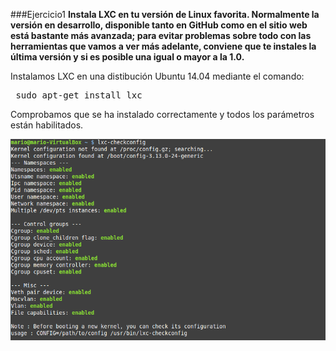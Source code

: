 ###Ejercicio1
**Instala LXC en tu versión de Linux favorita. Normalmente la versión en desarrollo, disponible tanto en GitHub como en el sitio web está bastante más avanzada; para evitar problemas sobre todo con las herramientas que vamos a ver más adelante, conviene que te instales la última versión y si es posible una igual o mayor a la 1.0.**

Instalamos LXC en una distibución Ubuntu 14.04 mediante el comando:

<pre> sudo apt-get install lxc </pre>

Comprobamos que se ha instalado correctamente y todos los parámetros están habilitados.

![](./img/1.1.png)
